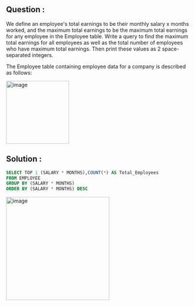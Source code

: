 ## Question :
We define an employee's total earnings to be their monthly salary x months worked, and the maximum total 
earnings to be the maximum total earnings for any employee in the Employee table. Write a query to find 
the maximum total earnings for all employees as well as the total number of employees who have maximum total 
earnings. Then print these values as 2 space-separated integers.

The Employee table containing employee data for a company is described as follows:

<img width="171" alt="image" src="https://github.com/user-attachments/assets/a97677a2-16a6-4122-8f5a-ea6f5b273af7" />

## Solution :
```sql
SELECT TOP 1 (SALARY * MONTHS),COUNT(*) AS Total_Employees
FROM EMPLOYEE
GROUP BY (SALARY * MONTHS)
ORDER BY (SALARY * MONTHS) DESC
```
<img width="281" alt="image" src="https://github.com/user-attachments/assets/d612810e-96c2-45a4-b871-3398b6bc6f58" />



